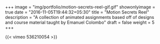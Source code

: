 +++
image = "img/portfolio/motion-secrets-reel-gif.gif"
showonlyimage = true
date = "2016-11-05T19:44:32+05:30"
title = "Motion Secrets Reel"
description = "A collection of animated assignments based off of designs and course material taught by Emanuel Colombo"
draft = false
weight = 5
+++

{{< vimeo 536210054 >}}